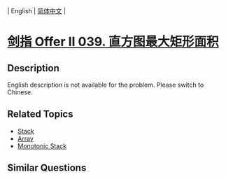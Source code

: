 
| English | [简体中文](README.md) |

# [剑指 Offer II 039. 直方图最大矩形面积](https://leetcode-cn.com/problems/0ynMMM/)

## Description

<p>English description is not available for the problem. Please switch to Chinese.</p>


## Related Topics

- [Stack](https://leetcode-cn.com/tag/stack)
- [Array](https://leetcode-cn.com/tag/array)
- [Monotonic Stack](https://leetcode-cn.com/tag/monotonic-stack)

## Similar Questions


